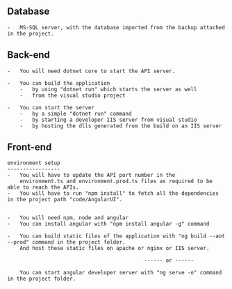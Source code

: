 Database
--------
	-	MS-SQL server, with the database imported from the backup attached in the project.
	
Back-end
--------
	-	You will need dotnet core to start the API server.
	
	-	You can build the application
		-	by using "dotnet run" which starts the server as well
		-	from the visual studio project
		
	-	You can start the server 
		-	by a simple "dotnet run" command
		-	by starting a developer IIS server from visual studio
		-	by hosting the dlls generated from the build on an IIS server
	
Front-end
---------
	
	environment setup
	-----------------
	-	You will have to update the API port number in the 
		environment.ts and environment.prod.ts files as required to be able to reach the APIs.
	-	You will have to run "npm install" to fetch all the dependencies in the project path "code/AngularUI".
	
	
	-	You will need npm, node and angular
	-	You can install angular with "npm install angular -g" command
	
	-	You can build static files of the application with "ng build --aot --prod" command in the project folder.
		And host these static files on apache or nginx or IIS server.
		
												------ or ------
												
		You can start angular developer server with "ng serve -o" command in the project folder.
